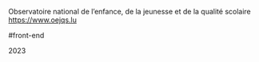 Observatoire national de l’enfance, de la jeunesse et de la qualité scolaire
https://www.oejqs.lu

#front-end

2023